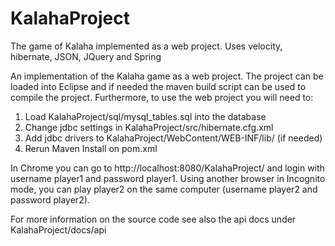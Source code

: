 KalahaProject
=============

The game of Kalaha implemented as a web project. Uses velocity, hibernate, JSON, JQuery and Spring

An implementation of the Kalaha game as a web project. The project can be loaded into Eclipse and 
if needed the maven build script can be used to compile the project.
Furthermore, to use the web project you will need to:

1. Load KalahaProject/sql/mysql_tables.sql into the database
2. Change jdbc settings in  KalahaProject/src/hibernate.cfg.xml
3. Add jdbc drivers to KalahaProject/WebContent/WEB-INF/lib/ (if needed)
4. Rerun Maven Install on pom.xml

In Chrome you can go to http://localhost:8080/KalahaProject/ and login with username player1 and password player1.
Using another browser in Incognito mode, you can play player2 on the same computer (username player2 and password player2). 

For more information on the source code see also the api docs under KalahaProject/docs/api
